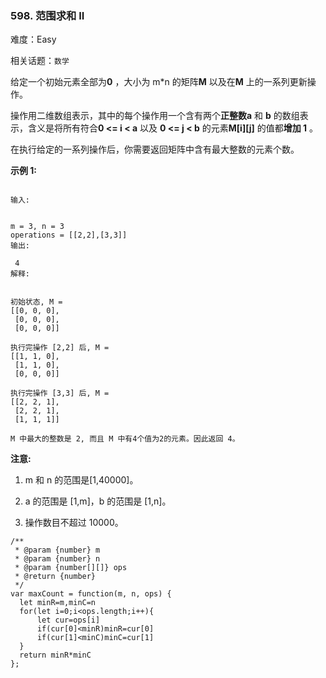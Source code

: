 ### 598. 范围求和 II

难度：Easy

相关话题：`数学`

给定一个初始元素全部为**0** ，大小为 m*n 的矩阵**M** 以及在**M** 上的一系列更新操作。



操作用二维数组表示，其中的每个操作用一个含有两个**正整数a**  和 **b**  的数组表示，含义是将所有符合**0 <= i < a**  以及 **0 <= j < b**  的元素**M[i][j]** 的值都**增加 1** 。



在执行给定的一系列操作后，你需要返回矩阵中含有最大整数的元素个数。



**示例 1:** 





```

输入:

 
m = 3, n = 3
operations = [[2,2],[3,3]]
输出:

 4
解释:

 
初始状态, M = 
[[0, 0, 0],
 [0, 0, 0],
 [0, 0, 0]]

执行完操作 [2,2] 后, M = 
[[1, 1, 0],
 [1, 1, 0],
 [0, 0, 0]]

执行完操作 [3,3] 后, M = 
[[2, 2, 1],
 [2, 2, 1],
 [1, 1, 1]]

M 中最大的整数是 2, 而且 M 中有4个值为2的元素。因此返回 4。

```


**注意:** 




1. m 和 n 的范围是[1,40000]。

2. a 的范围是 [1,m]，b 的范围是 [1,n]。

3. 操作数目不超过 10000。






```
/**
 * @param {number} m
 * @param {number} n
 * @param {number[][]} ops
 * @return {number}
 */
var maxCount = function(m, n, ops) {
  let minR=m,minC=n
  for(let i=0;i<ops.length;i++){
      let cur=ops[i]
      if(cur[0]<minR)minR=cur[0]
      if(cur[1]<minC)minC=cur[1]
  }
  return minR*minC
};



```

